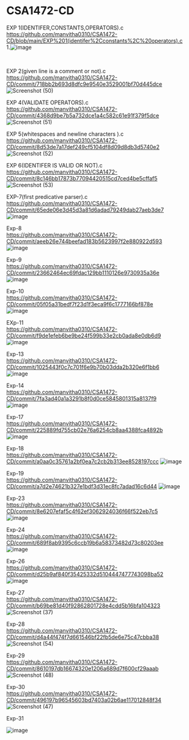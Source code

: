 # CSA1472-CD
EXP 1(IDENTIFER,CONSTANTS,OPERATORS).c<br>
https://github.com/manvitha0310/CSA1472-CD/blob/main/EXP%201(identifer%2Cconstants%2C%20operators).c<br>
1.![image](https://user-images.githubusercontent.com/113499774/216784727-db284353-8639-4a88-a852-58d7f8ef26f8.png)

<br>

EXP 2(given line is a comment or not).c<br>
https://github.com/manvitha0310/CSA1472-CD/commit/718bb2b693d8dfc9e9540e3529001bf70d445dce<br>
![Screenshot (50)](https://user-images.githubusercontent.com/113499774/216830895-2fbd3dc2-923f-424f-9516-e6fcb8122abd.png)
<br>

EXP 4(VALIDATE OPERATORS).c<br>
https://github.com/manvitha0310/CSA1472-CD/commit/4368d9be7b5a732dce1a4c582c61e91f379f5dce<br>
![Screenshot (51)](https://user-images.githubusercontent.com/113499774/216831092-01b85301-b81d-402f-b7e7-960745147fda.png)
<br>

EXP 5(whitespaces and newline characters ).c<br>
https://github.com/manvitha0310/CSA1472-CD/commit/8d53de7a17def249cf5104df8d09d8db3d5740e2<br>
![Screenshot (52)](https://user-images.githubusercontent.com/113499774/216831293-0fe0981f-5369-4211-b51c-a3a15ed178c4.png)
<br>

EXP 6(IDENTIFER IS VALID OR NOT).c<br>
https://github.com/manvitha0310/CSA1472-CD/commit/8c146bb17873b77094420515cd7ced4be5cffaf5<br>
![Screenshot (53)](https://user-images.githubusercontent.com/113499774/216831427-b7528824-278a-4db8-a874-02e2c355f169.png)
<br>

EXP-7(first predicative parser).c<br>
https://github.com/manvitha0310/CSA1472-CD/commit/65ede06e3d45d3a81d6adad79249dab27aeb3de7<br>
![image](https://user-images.githubusercontent.com/113499774/216833490-597823af-8d88-46ef-a0d7-369c4cc04db5.png)
<br>

Exp-8 <br>
https://github.com/manvitha0310/CSA1472-CD/commit/aeeb26e744beefad183b5623997f2e880922d593<br>
![image](https://user-images.githubusercontent.com/113499774/216832519-4513cc5a-5bea-4a03-a338-c5760b40c91f.png)
<br>

Exp-9 <br>
https://github.com/manvitha0310/CSA1472-CD/commit/23662464ec69fdac129bb1110126e9730935a36e<br>
![image](https://user-images.githubusercontent.com/113499774/216832610-2b91f509-f236-4999-a37b-096ffe9d5849.png)
<br>

Exp-10 <br>
https://github.com/manvitha0310/CSA1472-CD/commit/05f05a31bedf7f23d1f3eca9f6c1777166bf878e<br>
![image](https://user-images.githubusercontent.com/113499774/216832610-2b91f509-f236-4999-a37b-096ffe9d5849.png)
<br>

EXp-11 <br>
https://github.com/manvitha0310/CSA1472-CD/commit/f9de1efeb6be9be24f599b33e2cb0ada8e0db6d9<br>
![image](https://user-images.githubusercontent.com/113499774/216833515-0edef53b-a49d-4af8-9dc8-e2ab07081c52.png)
<br>

Exp-13 <br>
https://github.com/manvitha0310/CSA1472-CD/commit/1025443f0c7c701f6e9b70b03dda2b320e6f1bb6<br>
![image](https://user-images.githubusercontent.com/113499774/216787149-9847a6f6-4450-4ef6-9cd0-75d2d7421df9.png)
<br>

Exp-14 <br>
https://github.com/manvitha0310/CSA1472-CD/commit/7fa3ad40a1a3291b8f0d0ce5845801315a8137f9<br>
![image](https://user-images.githubusercontent.com/113499774/216787165-1df776e3-76b5-49e1-9e47-a3bdc3e9f901.png)
<br>

Exp-17 <br>
https://github.com/manvitha0310/CSA1472-CD/commit/225889fd755cb02e76a6254cb8aa4388fca4892b<br>
![image](https://user-images.githubusercontent.com/113499774/216833398-662d13cd-2788-4953-b310-8461afdde8af.png)
<br>

Exp-18 <br>
https://github.com/manvitha0310/CSA1472-CD/commit/a0aa0c35761a2bf0ea7c2cb2b313ee8528197ccc
![image](https://user-images.githubusercontent.com/113499774/216833551-a07b0799-a3cb-4d32-9014-7b9adb1723fc.png)
<br>

Exp-19 <br>
https://github.com/manvitha0310/CSA1472-CD/commit/a7d2e74621b327e1bdf3d31ec8fc7adad16c6d44
![image](https://user-images.githubusercontent.com/113499774/216833571-4c5e02a2-ef2c-4a93-a9b5-19c5f3204a24.png)
<br>

Exp-23  <br>
https://github.com/manvitha0310/CSA1472-CD/commit/8e6207efaf5c4f62ef3062924036f66f522eb7c5<br>
![image](https://user-images.githubusercontent.com/113499774/216833723-e0c6fcd4-468c-4e18-b487-dea22c5ab2ee.png)
<br>

Exp-24 <br>
https://github.com/manvitha0310/CSA1472-CD/commit/689f8ab9395c6ccb19b6a58373482d73c80203ee<br>
![image](https://user-images.githubusercontent.com/113499774/216833766-91509042-186b-4343-b0d7-991aecf1dd29.png)
<br>

Exp-26 <br>
https://github.com/manvitha0310/CSA1472-CD/commit/d25b9af840f35425332d5104447477743098ba52<br>
![image](https://user-images.githubusercontent.com/113499774/216833847-3d68ba04-bae8-464b-86cd-9e7bbc363b66.png)

Exp-27 <br>
https://github.com/manvitha0310/CSA1472-CD/commit/b69be81d40f92862801728e4cdd5b16bfa104323<br>
![Screenshot (37)](https://user-images.githubusercontent.com/113499774/216833934-e0d84078-46d9-4cad-8d9f-9f42110ae1b5.png)
<br>

Exp-28 <br>
https://github.com/manvitha0310/CSA1472-CD/commit/d4a44f474f7d661546bf22fb5de6e75c47cbba38<br>
![Screenshot (54)](https://user-images.githubusercontent.com/113499774/216834061-620df2aa-dae4-4f09-9b1f-87b9394fc332.png)
<br>

Exp-29 <br>
https://github.com/manvitha0310/CSA1472-CD/commit/8610197db16674320e1206a689d7f600cf29aaab
![Screenshot (48)](https://user-images.githubusercontent.com/113499774/216834192-27b02cda-2194-41f8-acec-38d6dfd6901c.png)
<br>

Exp-30 <br>
https://github.com/manvitha0310/CSA1472-CD/commit/496197b96545603bd7403a02b6ae117012848f34
![Screenshot (47)](https://user-images.githubusercontent.com/113499774/216834278-a69c8f73-0d93-4387-9b4a-fb5d1ebba4b5.png)
<br>

Exp-31 <br>

![image](https://user-images.githubusercontent.com/113499774/216835135-0387ee7b-6a94-46b4-928f-bf9550775f5b.png)
<br>

